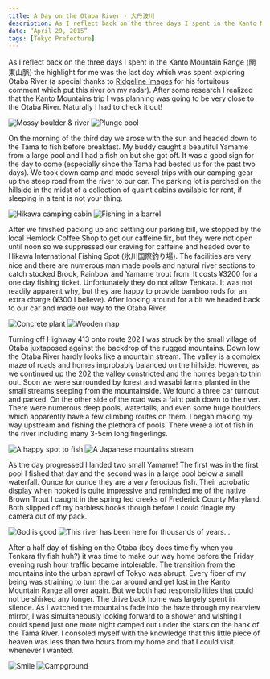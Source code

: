 ```yaml
---
title: A Day on the Otaba River - 大丹波川
description: As I reflect back on the three days I spent in the Kanto Mountain Range (関東山脈) the highlight for me was the last day which was spent exploring Otaba River
date: “April 29, 2015”
tags: [Tokyo Prefecture]
---
```

<div class=“text”-lg m-2>
<p class="mb-2">As I reflect back on the three days I spent in the Kanto Mountain Range (関東山脈) the highlight for me was the last day which was spent exploring Otaba River (a special thanks to <a href="https://ridgelineimages.com" target="_blank" rel="noopener noreferrer">Ridgeline Images</a> for his fortuitous comment which put this river on my radar). After some research I realized that the Kanto Mountains trip I was planning was going to be very close to the Otaba River. Naturally I had to check it out!</p>

<img class="w-8/12 rounded-lg shadow-lg mx-auto" src="https://fallfish-tenkara-images.s3-us-west-1.amazonaws.com/FfT+-+Otaba/Boulder_Otabagawa_Otaba-River_Otaba_Japan_Tenkara_Keiryu.JPG" alt="Mossy boulder & river" />

<img class="w-8/12 rounded-lg shadow-lg mx-auto" src="https://fallfish-tenkara-images.s3-us-west-1.amazonaws.com/FfT+-+Otaba/Featured_Otabagawa_Otaba-River_Otaba_Japan_Tenkara.JPG" alt="Plunge pool" />

<p class="mt-2 mb-2">On the morning of the third day we arose with the sun and headed down to the Tama to fish before breakfast. My buddy caught a beautiful Yamame from a large pool and I had a fish on but she got off. It was a good sign for the day to come (especially since the Tama had bested us for the past two days). We took down camp and made several trips with our camping gear up the steep road from the river to our car. The parking lot is perched on the hillside in the midst of a collection of quaint cabins available for rent, if sleeping in a tent is not your thing.</p>

<img class="w-8/12 rounded-lg shadow-lg mx-auto" src="https://fallfish-tenkara-images.s3-us-west-1.amazonaws.com/FfT+-+Otaba/Hikawa-Cabin_Camping_Tama-River.JPG" alt="Hikawa camping cabin" />

<img class="w-8/12 rounded-lg shadow-lg mx-auto" src="https://fallfish-tenkara-images.s3-us-west-1.amazonaws.com/FfT+-+Otaba/Hikawa-Interanation-Fishing-Spot_Okutama_Japan.JPG" alt="Fishing in a barrel" />

<p class="mb-2 mt-2">After we finished packing up and settling our parking bill, we stopped by the local Hemlock Coffee Shop to get our caffeine fix, but they were not open until noon so we suppressed our craving for caffeine and headed over to Hikawa International Fishing Spot (氷川国際釣り場). The facilities are very nice and there are numerous man made pools and natural river sections to catch stocked Brook, Rainbow and Yamame trout from. It costs ¥3200 for a one day fishing ticket. Unfortunately they do not allow Tenkara. It was not readily apparent why, but they are happy to provide bamboo rods for an extra charge (¥300 I believe). After looking around for a bit we headed back to our car and made our way to the Otaba River.</p>

<img class="w-8/12 rounded-lg shadow-lg mx-auto" src="https://fallfish-tenkara-images.s3-us-west-1.amazonaws.com/FfT+-+Otaba/Hikawa-Interanation-Fishing-Spot_Okutama_Japan_Concrete-Plant.JPG" alt="Concrete plant" />

<img class="w-8/12 rounded-lg shadow-lg mx-auto" src="https://fallfish-tenkara-images.s3-us-west-1.amazonaws.com/FfT+-+Otaba/Hikawa-Interanation-Fishing-Spot_Okutama_Japan_Map.JPG" alt="Wooden map" />

<p class="mt-2 mb-2">Turning off Highway 413 onto route 202 I was struck by the small village of Otaba juxtaposed against the backdrop of the rugged mountains. Down low the Otaba River hardly looks like a mountain stream. The valley is a complex maze of roads and homes improbably balanced on the hillside. However, as we continued up the 202 the valley constricted and the homes began to thin out. Soon we were surrounded by forest and wasabi farms planted in the small streams seeping from the mountainside. We found a three car turnout and parked. On the other side of the road was a faint path down to the river. There were numerous deep pools, waterfalls, and even some huge boulders which apparently have a few climbing routes on them. I began making my way upstream and fishing the plethora of pools. There were a lot of fish in the river including many 3-5cm long fingerlings.</p>

<img class="w-8/12 rounded-lg shadow-lg mx-auto" src="https://fallfish-tenkara-images.s3-us-west-1.amazonaws.com/FfT+-+Otaba/Otabagawa_Otaba-River_Otaba_Japan_Tenkara.JPG" alt="A happy spot to fish" />

<img class="w-8/12 rounded-lg shadow-lg mx-auto" src="https://fallfish-tenkara-images.s3-us-west-1.amazonaws.com/FfT+-+Otaba/Otabagawa_Otaba-River_Otaba_Japan_Tenkara_Keiryu.JPG" alt="A Japanese mountains stream" />

<p class="mt-2 mb-2">As the day progressed I landed two small Yamame! The first was in the first pool I fished that day and the second was in a large pool below a small waterfall. Ounce for ounce they are a very ferocious fish. Their acrobatic display when hooked is quite impressive and reminded me of the native Brown Trout I caught in the spring fed creeks of Frederick County Maryland. Both slipped off my barbless hooks though before I could finagle my camera out of my pack.</p>

<img class="w-8/12 rounded-lg shadow-lg mx-auto" src="https://fallfish-tenkara-images.s3-us-west-1.amazonaws.com/FfT+-+Otaba/Otabagawa_Otaba-River_Otaba_Japan_Tenkara_Keiryu_Yamame.JPG" alt="God is good" />

<img class="w-8/12 rounded-lg shadow-lg mx-auto" src="https://fallfish-tenkara-images.s3-us-west-1.amazonaws.com/FfT+-+Otaba/Otabagawa_Otaba-River_Otaba_Japan_Tenkara_Keiryu_Yamame_Creek.JPG" alt="This river has been here for thousands of years..." />

<p class="mt-2">After a half day of fishing on the Otaba (boy does time fly when you Tenkara fly fish huh?) it was time to make our way home before the Friday evening rush hour traffic became intolerable. The transition from the mountains into the urban sprawl of Tokyo was abrupt. Every fiber of my being was straining to turn the car around and get lost in the Kanto Mountain Range all over again. But we both had responsibilities that could not be shirked any longer. The drive back home was largely spent in silence. As I watched the mountains fade into the haze through my rearview mirror, I was simultaneously looking forward to a shower and wishing I could spend just one more night camped out under the stars on the bank of the Tama River. I consoled myself with the knowledge that this little piece of heaven was less than two hours from my home and that I could visit whenever I wanted.</p>

<img class="w-8/12 rounded-lg shadow-lg mx-auto" src="https://fallfish-tenkara-images.s3-us-west-1.amazonaws.com/FfT+-+Otaba/Otabagawa_Otaba-River_Otaba_Japan_Tenkara_Yamame.JPG" alt="Smile" />

<img class="w-8/12 rounded-lg shadow-lg mx-auto" src="https://fallfish-tenkara-images.s3-us-west-1.amazonaws.com/FfT+-+Otaba/Tama-River_Cabin_Hikawa-Campground.JPG" alt="Campground" />
</div>